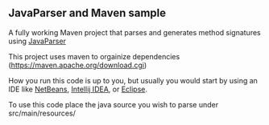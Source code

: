 JavaParser and Maven sample
---

A fully working Maven project that parses and generates method signatures using [JavaParser](http://www.javaparser.org)

This project uses maven to orgainize dependencies (https://maven.apache.org/download.cgi)

How you run this code is up to you, but usually you would start by using an IDE like [NetBeans](https://netbeans.org/), [Intellij IDEA](https://www.jetbrains.com/idea/), or [Eclipse](https://eclipse.org/ide/).


To use this code place the java source you wish to parse under src/main/resources/